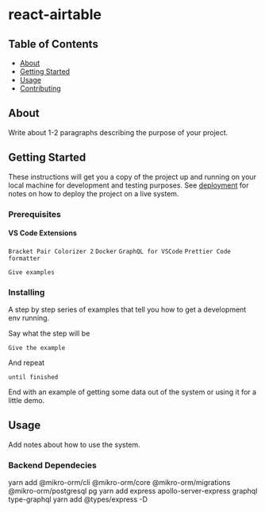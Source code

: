 # react-airtable

## Table of Contents

- [About](#about)
- [Getting Started](#getting_started)
- [Usage](#usage)
- [Contributing](../CONTRIBUTING.md)

## About <a name = "about"></a>

Write about 1-2 paragraphs describing the purpose of your project.

## Getting Started <a name = "getting_started"></a>

These instructions will get you a copy of the project up and running on your local machine for development and testing purposes. See [deployment](#deployment) for notes on how to deploy the project on a live system.

### Prerequisites

#### VS Code Extensions
`Bracket Pair Colorizer 2`
`Docker`
`GraphQL for VSCode`
`Prettier Code formatter`

```
Give examples
```

### Installing

A step by step series of examples that tell you how to get a development env running.

Say what the step will be

```
Give the example
```

And repeat

```
until finished
```

End with an example of getting some data out of the system or using it for a little demo.

## Usage <a name = "usage"></a>

Add notes about how to use the system.


### Backend Dependecies
yarn add @mikro-orm/cli @mikro-orm/core @mikro-orm/migrations @mikro-orm/postgresql pg
yarn add express apollo-server-express graphql type-graphql
yarn add @types/express -D